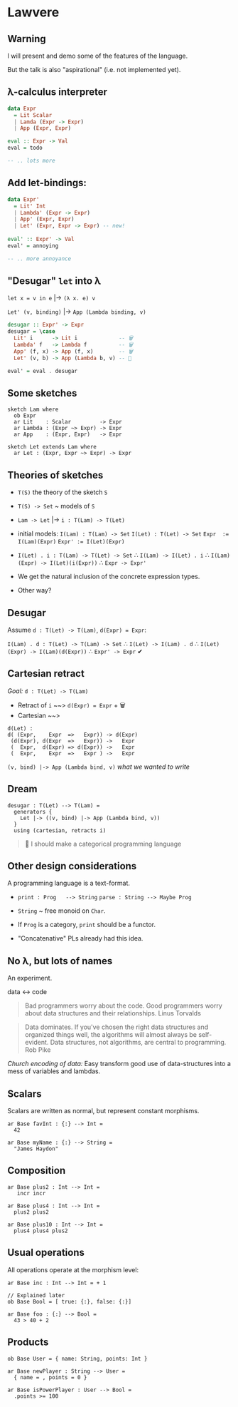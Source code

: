 # Lawvere

## Warning

I will present and demo some of the features of the language.

But the talk is also "aspirational" (i.e. not implemented yet).

## λ-calculus interpreter

```haskell
data Expr
  = Lit Scalar
  | Lamda (Expr -> Expr)
  | App (Expr, Expr)

eval :: Expr -> Val
eval = todo

-- .. lots more
```

## Add let-bindings:

```haskell
data Expr'
  = Lit' Int
  | Lambda' (Expr -> Expr)
  | App' (Expr, Expr)
  | Let' (Expr, Expr -> Expr) -- new!
  
eval' :: Expr' -> Val
eval' = annoying

-- .. more annoyance
```

## "Desugar" `let` into λ

`let x = v in e`    |-> `(λ x. e) v`

`Let' (v, binding)` |-> `App (Lambda binding, v)` 

```haskell
desugar :: Expr' -> Expr
desugar = \case
  Lit' i      -> Lit i             -- 🗑
  Lambda' f   -> Lambda f          -- 🗑
  App' (f, x) -> App (f, x)        -- 🗑
  Let' (v, b) -> App (Lambda b, v) -- 🍖

eval' = eval . desugar
```

## Some sketches

```
sketch Lam where
  ob Expr
  ar Lit    : Scalar         -> Expr
  ar Lambda : (Expr ~> Expr) -> Expr
  ar App    : (Expr, Expr)   -> Expr

sketch Let extends Lam where
  ar Let : (Expr, Expr ~> Expr) -> Expr
```

## Theories of sketches

- `T(S)` the theory of the sketch `S`

- `T(S) -> Set` ~ models of `S`

- `Lam -> Let` |-> `i : T(Lam) -> T(Let)`

- initial models:
  `I(Lam) : T(Lam) -> Set`
  `I(Let) : T(Let) -> Set`
  `Expr  := I(Lam)(Expr)`
  `Expr' := I(Let)(Expr)`
  
- `I(Let) . i : T(Lam) -> T(Let) -> Set`
  ∴ `I(Lam) -> I(Let) . i`
  ∴ `I(Lam)(Expr) -> I(Let)(i(Expr))`
  ∴ `Expr -> Expr'`

- We get the natural inclusion of the concrete expression types.

- Other way?

## Desugar

Assume `d : T(Let) -> T(Lam)`, `d(Expr) = Expr`:

`I(Lam) . d : T(Let) -> T(Lam) -> Set`
∴ `I(Let) -> I(Lam) . d`
∴ `I(Let)(Expr) -> I(Lam)(d(Expr))`
∴ `Expr' -> Expr` ✔

## Cartesian retract

*Goal:* `d : T(Let) -> T(Lam)`

- Retract of `i`  ~~> `d(Expr) = Expr` + 🗑
- Cartesian ~~>

```
d(Let) :
d( (Expr,    Expr  =>   Expr)) -> d(Expr)
 (d(Expr), d(Expr  =>   Expr)) ->   Expr
 (  Expr,  d(Expr) => d(Expr)) ->   Expr
 (  Expr,    Expr  =>   Expr ) ->   Expr
```

`(v, bind) |-> App (Lambda bind, v)` _what we wanted to write_

## Dream

```
desugar : T(Let) --> T(Lam) =
  generators {
    Let |-> ((v, bind) |-> App (Lambda bind, v))
  }
  using (cartesian, retracts i)
```

> 💭 I should make a categorical programming language

## Other design considerations

A programming language is a text-format.

- `print : Prog   --> String`
  `parse : String --> Maybe Prog`

- `String` ~ free monoid on `Char`.

- If `Prog` is a category, `print` should be a functor.

- "Concatenative" PLs already had this idea.

## No λ, but lots of names

An experiment.

data <-> code

> Bad programmers worry about the code. Good programmers worry about data
> structures and their relationships.
Linus Torvalds

> Data dominates. If you've chosen the right data structures and organized
> things well, the algorithms will almost always be self-evident. Data
> structures, not algorithms, are central to programming.
Rob Pike

_Church encoding of data:_
Easy transform good use of data-structures into a mess of variables and lambdas.

## Scalars

Scalars are written as normal, but represent constant morphisms.

```lawvere
ar Base favInt : {:} --> Int =
  42

ar Base myName : {:} --> String =
  "James Haydon" 
```

## Composition

```lawvere
ar Base plus2 : Int --> Int =
   incr incr

ar Base plus4 : Int --> Int =
  plus2 plus2

ar Base plus10 : Int --> Int =
  plus4 plus4 plus2
```

## Usual operations

All operations operate at the morphism level:

```lawvere
ar Base inc : Int --> Int = + 1

// Explained later
ob Base Bool = [ true: {:}, false: {:}]

ar Base foo : {:} --> Bool =
  43 > 40 + 2
```
## Products

```lawvere
ob Base User = { name: String, points: Int }

ar Base newPlayer : String --> User =
  { name = , points = 0 }

ar Base isPowerPlayer : User --> Bool =
  .points >= 100
```
